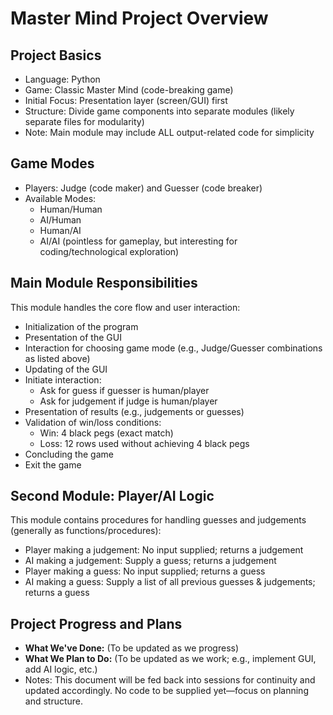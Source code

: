 # Master Mind Project Overview

## Project Basics
- Language: Python
- Game: Classic Master Mind (code-breaking game)
- Initial Focus: Presentation layer (screen/GUI) first
- Structure: Divide game components into separate modules (likely separate files for modularity)
- Note: Main module may include ALL output-related code for simplicity

## Game Modes
- Players: Judge (code maker) and Guesser (code breaker)
- Available Modes:
  - Human/Human
  - AI/Human
  - Human/AI
  - AI/AI (pointless for gameplay, but interesting for coding/technological exploration)

## Main Module Responsibilities
This module handles the core flow and user interaction:
- Initialization of the program
- Presentation of the GUI
- Interaction for choosing game mode (e.g., Judge/Guesser combinations as listed above)
- Updating of the GUI
- Initiate interaction:
  - Ask for guess if guesser is human/player
  - Ask for judgement if judge is human/player
- Presentation of results (e.g., judgements or guesses)
- Validation of win/loss conditions:
  - Win: 4 black pegs (exact match)
  - Loss: 12 rows used without achieving 4 black pegs
- Concluding the game
- Exit the game

## Second Module: Player/AI Logic
This module contains procedures for handling guesses and judgements (generally as functions/procedures):
- Player making a judgement: No input supplied; returns a judgement
- AI making a judgement: Supply a guess; returns a judgement
- Player making a guess: No input supplied; returns a guess
- AI making a guess: Supply a list of all previous guesses & judgements; returns a guess

## Project Progress and Plans
- **What We've Done:** (To be updated as we progress)
- **What We Plan to Do:** (To be updated as we work; e.g., implement GUI, add AI logic, etc.)
- Notes: This document will be fed back into sessions for continuity and updated accordingly. No code to be supplied yet—focus on planning and structure.